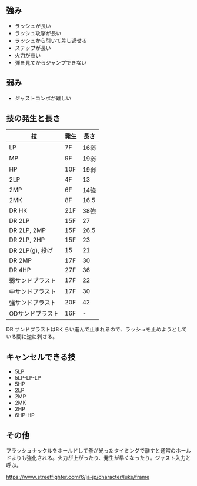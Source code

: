 ## 強み

- ラッシュが長い
- ラッシュ攻撃が長い
- ラッシュから引いて差し返せる
- ステップが長い
- 火力が高い
- 弾を見てからジャンプできない

## 弱み

- ジャストコンボが難しい

## 技の発生と長さ

| 技               | 発生 | 長さ |
| ---------------- | ---- | ---- |
| LP               | 7F   | 16弱 |
| MP               | 9F   | 19弱 |
| HP               | 10F  | 19弱 |
| 2LP              | 4F   | 13   |
| 2MP              | 6F   | 14強 |
| 2MK              | 8F   | 16.5 |
| DR HK            | 21F  | 38強 |
| DR 2LP           | 15F  | 27   |
| DR 2LP, 2MP      | 15F  | 26.5 |
| DR 2LP, 2HP      | 15F  | 23   |
| DR 2LP(g), 投げ  | 15   | 21   |
| DR 2MP           | 17F  | 30   |
| DR 4HP           | 27F  | 36   |
| 弱サンドブラスト | 17F  | 22   |
| 中サンドブラスト | 17F  | 30   |
| 強サンドブラスト | 20F  | 42   |
| ODサンドブラスト | 16F  | -    |

DR サンドブラストは8くらい進んで止まれるので、ラッシュを止めようとしている間に逆に刺さる。

## キャンセルできる技

- 5LP
- 5LP-LP-LP
- 5HP
- 2LP
- 2MP
- 2MK
- 2HP
- 6HP-HP

## その他

フラッシュナックルをホールドして拳が光ったタイミングで離すと通常のホールドよりも強化される。火力が上がったり、発生が早くなったり。ジャスト入力と呼ぶ。

https://www.streetfighter.com/6/ja-jp/character/luke/frame
